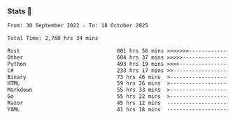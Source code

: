 ### Stats 👋
<!--START_SECTION:waka-->

```txt
From: 30 September 2022 - To: 18 October 2025

Total Time: 2,760 hrs 34 mins

Rust                               801 hrs 56 mins >>>>>>>------------------   29.05 %
Other                              604 hrs 37 mins >>>>>--------------------   21.90 %
Python                             493 hrs 19 mins >>>>---------------------   17.87 %
C#                                 233 hrs 17 mins >>-----------------------   08.45 %
Binary                             73 hrs 46 mins  >------------------------   02.67 %
HTML                               59 hrs 26 mins  >------------------------   02.15 %
Markdown                           55 hrs 33 mins  >------------------------   02.01 %
Go                                 55 hrs 22 mins  >------------------------   02.01 %
Razor                              45 hrs 12 mins  -------------------------   01.64 %
YAML                               41 hrs 18 mins  -------------------------   01.50 %
```

<!--END_SECTION:waka-->

<!--
**buhaytza2005/buhaytza2005** is a ✨ _special_ ✨ repository because its `README.md` (this file) appears on your GitHub profile.

Here are some ideas to get you started:

- 🔭 I’m currently working on ...
- 🌱 I’m currently learning ...
- 👯 I’m looking to collaborate on ...
- 🤔 I’m looking for help with ...
- 💬 Ask me about ...
- 📫 How to reach me: ...
- 😄 Pronouns: ...
- ⚡ Fun fact: ...
-->


